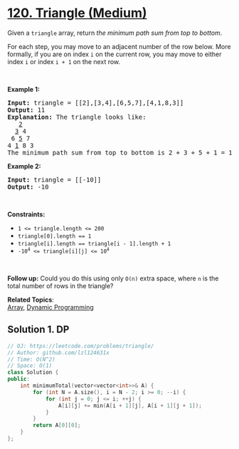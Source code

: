 # [120. Triangle (Medium)](https://leetcode.com/problems/triangle/)

<p>Given a <code>triangle</code> array, return <em>the minimum path sum from top to bottom</em>.</p>

<p>For each step, you may move to an adjacent number of the row below. More formally, if you are on index <code>i</code> on the current row, you may move to either index <code>i</code> or index <code>i + 1</code> on the next row.</p>

<p>&nbsp;</p>
<p><strong>Example 1:</strong></p>

<pre><strong>Input:</strong> triangle = [[2],[3,4],[6,5,7],[4,1,8,3]]
<strong>Output:</strong> 11
<strong>Explanation:</strong> The triangle looks like:
   <u>2</u>
  <u>3</u> 4
 6 <u>5</u> 7
4 <u>1</u> 8 3
The minimum path sum from top to bottom is 2 + 3 + 5 + 1 = 11 (underlined above).
</pre>

<p><strong>Example 2:</strong></p>

<pre><strong>Input:</strong> triangle = [[-10]]
<strong>Output:</strong> -10
</pre>

<p>&nbsp;</p>
<p><strong>Constraints:</strong></p>

<ul>
	<li><code>1 &lt;= triangle.length &lt;= 200</code></li>
	<li><code>triangle[0].length == 1</code></li>
	<li><code>triangle[i].length == triangle[i - 1].length + 1</code></li>
	<li><code>-10<sup>4</sup> &lt;= triangle[i][j] &lt;= 10<sup>4</sup></code></li>
</ul>

<p>&nbsp;</p>
<strong>Follow up:</strong> Could you&nbsp;do this using only <code>O(n)</code> extra space, where <code>n</code> is the total number of rows in the triangle?

**Related Topics**:  
[Array](https://leetcode.com/tag/array/), [Dynamic Programming](https://leetcode.com/tag/dynamic-programming/)

## Solution 1. DP

```cpp
// OJ: https://leetcode.com/problems/triangle/
// Author: github.com/lzl124631x
// Time: O(N^2)
// Space: O(1)
class Solution {
public:
    int minimumTotal(vector<vector<int>>& A) {
        for (int N = A.size(), i = N - 2; i >= 0; --i) {
            for (int j = 0; j <= i; ++j) {
                A[i][j] += min(A[i + 1][j], A[i + 1][j + 1]);
            }
        }
        return A[0][0];
    }
};
```